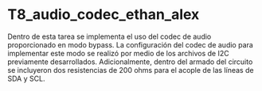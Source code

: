 # T8_audio_codec_ethan_alex

Dentro de esta tarea se implementa el uso del codec de audio proporcionado en modo bypass. La configuración del codec de audio para implementar este modo se realizó por medio de los archivos de I2C previamente desarrollados. Adicionalmente, dentro del armado del circuito se incluyeron dos resistencias de 200 ohms para el acople de las líneas de SDA y SCL.
